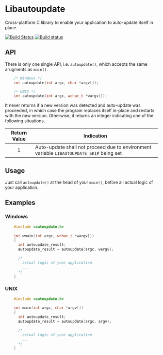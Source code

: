 # Libautoupdate

Cross-platform C library to enable your application to auto-update itself in place.

[![Build Status](https://travis-ci.org/pmq20/libautoupdate.svg?branch=master)](https://travis-ci.org/pmq20/libautoupdate)
[![Build status](https://ci.appveyor.com/api/projects/status/sjdyfwd768lh187f/branch/master?svg=true)](https://ci.appveyor.com/project/pmq20/libautoupdate/branch/master)

## API

There is only one single API, i.e. `autoupdate()`, which accepts the same arugments as `main()`.

```C
    /* Windows */
    int autoupdate(int argc, char *argv[]);

    /* UNIX */
    int autoupdate(int argc, wchar_t *wargv[]);
```

It never returns if a new version was detected and auto-update was proceeded,
in which case the program replaces itself in-place and restarts with the new version.
Otherwise, it returns an integer indicating one of the following situations.

|  Return Value  | Indication   |
|:--------------:|--------------|
|        1       | Auto-update shall not proceed due to environment variable `LIBAUTOUPDATE_SKIP` being set |

## Usage

Just call `autoupdate()` at the head of your `main()`,
before all actual logic of your application.

## Examples

### Windows

```C
    #include <autoupdate.h>
    
    int wmain(int argc, wchar_t *wargv[])
    {
      int autoupdate_result;
      autoupdate_result = autoupdate(argc, wargv);

      /* 
        actual logic of your application
        ...
      */
    }
```

### UNIX

```C
    #include <autoupdate.h>
    
    int main(int argc, char *argv[])
    {
      int autoupdate_result;
      autoupdate_result = autoupdate(argc, argv);

      /* 
        actual logic of your application
        ...
      */
    }
```
